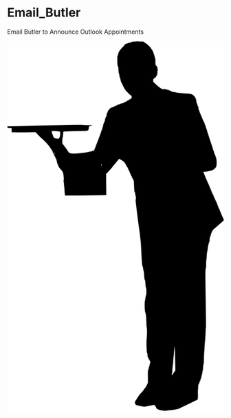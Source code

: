 # Email_Butler

Email Butler to Announce Outlook Appointments


!["Email Butler"](https://raw.githubusercontent.com/sukhbinder/email_butler/master/img/email_butler.png)